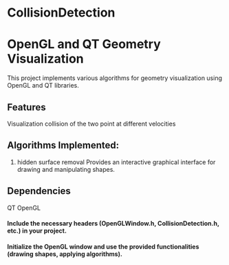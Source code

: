 # CollisionDetection

# OpenGL and QT Geometry Visualization
This project implements various algorithms for geometry visualization using OpenGL and QT libraries.
 
## Features
Visualization collision of the two point at different velocities
## Algorithms Implemented:
1. hidden surface removal
Provides an interactive graphical interface for drawing and manipulating shapes.
## Dependencies
QT
OpenGL
 
 
#### Include the necessary headers (OpenGLWindow.h, CollisionDetection.h, etc.) in your project.
#### Initialize the OpenGL window and use the provided functionalities (drawing shapes, applying algorithms).
